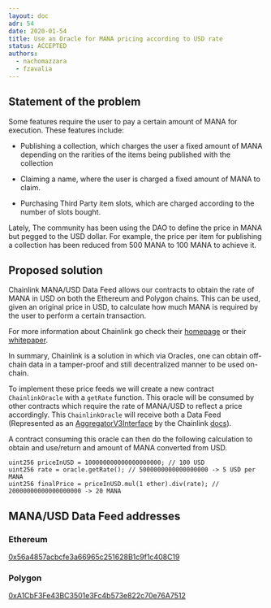 ```yaml
---
layout: doc
adr: 54
date: 2020-01-54
title: Use an Oracle for MANA pricing according to USD rate
status: ACCEPTED
authors:
  - nachomazzara
  - fzavalia
---
```


## Statement of the problem

Some features require the user to pay a certain amount of MANA for execution. These features include:

- Publishing a collection, which charges the user a fixed amount of MANA depending on the rarities of the items being published with the collection

- Claiming a name, where the user is charged a fixed amount of MANA to claim.

- Purchasing Third Party item slots, which are charged according to the number of slots bought.

Lately, The community has been using the DAO to define the price in MANA but pegged to the USD dollar. For example, the price per item for publishing a collection has been reduced from 500 MANA to 100 MANA to achieve it.

## Proposed solution

Chainlink MANA/USD Data Feed allows our contracts to obtain the rate of MANA in USD on both the Ethereum and Polygon chains. This can be used, given an original price in USD, to calculate how much MANA is required by the user to perform a certain transaction.

For more information about Chainlink go check their [homepage](https://chain.link/) or their [whitepaper](https://chain.link/whitepaper).

In summary, Chainlink is a solution in which via Oracles, one can obtain off-chain data in a tamper-proof and still decentralized manner to be used on-chain.

To implement these price feeds we will create a new contract `ChainlinkOracle` with a `getRate` function. This oracle will be consumed by other contracts which require the rate of MANA/USD to reflect a price accordingly. This `ChainlinkOracle` will receive both a Data Feed (Represented as an [AggregatorV3Interface](https://github.com/smartcontractkit/chainlink/blob/develop/contracts/src/v0.7/interfaces/AggregatorV3Interface.sol) by the Chainlink [docs](https://docs.chain.link/docs/get-the-latest-price/#solidity)).

A contract consuming this oracle can then do the following calculation to obtain and use/return and amount of MANA converted from USD.

```
uint256 priceInUSD = 100000000000000000000; // 100 USD
uint256 rate = oracle.getRate(); // 5000000000000000000 -> 5 USD per MANA
uint256 finalPrice = priceInUSD.mul(1 ether).div(rate); // 20000000000000000000 -> 20 MANA
```

## MANA/USD Data Feed addresses

### Ethereum

[0x56a4857acbcfe3a66965c251628B1c9f1c408C19](https://etherscan.io/address/0x56a4857acbcfe3a66965c251628B1c9f1c408C19)

### Polygon

[0xA1CbF3Fe43BC3501e3Fc4b573e822c70e76A7512](https://polygonscan.com/address/0xA1CbF3Fe43BC3501e3Fc4b573e822c70e76A7512)
